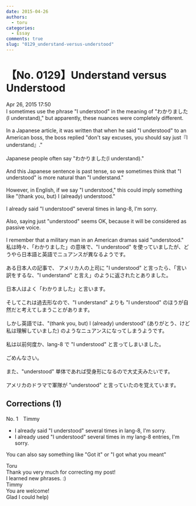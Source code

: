 ```yaml
---
date: 2015-04-26
authors:
  - toru
categories:
  - Essay
comments: true
slug: "0129_understand-versus-understood"
---
```


# 【No. 0129】Understand versus Understood
<div class="date">Apr 26, 2015 17:50</div>
<div id="post"><div id="body_show_ori">
I sometimes use the phrase "I understood" in the meaning of "わかりました (I understand)," but apparently, these nuances were completely different.<br/><br/>In a Japanese article, it was written that when he said "I understood" to an American boss, the boss replied "don't say excuses, you should say just『I understand』."<br/><br/>Japanese people often say "わかりました(I understand)."<br/><br/>And this Japanese sentence is past tense, so we sometimes think that "I understood" is more natural than "I understand."<br/><br/>However, in English, if we say "I understood," this could imply something like "(thank you, but) I (already) understood."<br/><br/>I already said "I understood" several times in lang-8, I'm sorry.<br/><br/>Also, saying just "understood" seems OK, because it will be considered as passive voice.<br/><br/>I remember that a military man in an American dramas said "understood."
</div></div>

<!-- more -->

<div id="post_ja"><div id="body_show_mo">
私は時々、「わかりました」の意味で、"I understood" を使っていましたが、どうやら日本語と英語でニュアンスが異なるようです。<br/><br/>ある日本人の記事で、 アメリカ人の上司に "I understood" と言ったら、「言い訳をするな、"I understand" と言え」のように返されたとありました。<br/><br/>日本人はよく「わかりました」と言います。<br/><br/>そしてこれは過去形なので、"I understand" よりも "I understood" のほうが自然だと考えてしまうことがあります。<br/><br/>しかし英語では、"(thank you, but) I (already) understood" (ありがとう、けど私は理解していました) のようなニュアンスになってしまうようです。<br/><br/>私は以前何度か、lang-8 で "I understood" と言ってしまいました。<br/><br/>ごめんなさい。<br/><br/>また、"understood" 単体であれば受身形になるので大丈夫みたいです。<br/><br/>アメリカのドラマで軍隊が "understood" と言っていたのを覚えています。
</div></div>

## Corrections (1)
<div id="block"><div class="first_name"> No. 1　<span class="just_name">Timmy</span></div><div id="block2">
<ul class="correction_field">
<li class="incorrect">I already said "I understood" several times in lang-8, I'm sorry.</li>
<li class="corrected correct">
I already <span class="f_blue">used</span> "I understood" several times in <span class="f_blue">my </span>lang-8 <span class="f_blue">entries</span>, I'm sorry.
</li>
</ul>
<p class="comment_small">
 You can also say something like "Got it" or "I got what you meant"
</p>

</div><div class="name"><span class="just_name">Toru</span><br>
Thank you very much for correcting my post!<br/>I learned new phrases. :)
</div>
<div class="name"><span class="just_name">Timmy</span><br>
You are welcome!<br/>Glad I could help)
</div>
</div>
